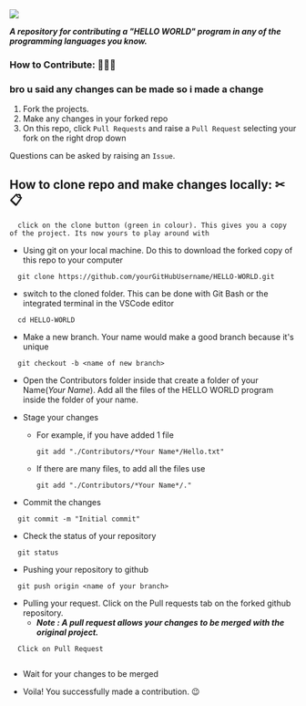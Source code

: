 <img src="./resources/Hello World!.gif">

***A repository for contributing a "HELLO WORLD" program in any of the programming languages you know.***

### How to Contribute: 👨🏻‍💻
### bro u said any changes can be made so i made a change

1. Fork the projects.
2. Make any changes in your forked repo
3. On this repo, click `Pull Requests` and raise a `Pull Request` selecting your fork on the right drop down

Questions can be asked by raising an `Issue`.

## How to clone repo and make changes locally: ✂📋

```
  click on the clone button (green in colour). This gives you a copy of the project. Its now yours to play around with
```

- Using git on your local machine. Do this to download the forked copy of this repo to your computer

```
  git clone https://github.com/yourGitHubUsername/HELLO-WORLD.git
```

- switch to the cloned folder. This can be done with Git Bash or the integrated terminal in the VSCode editor

```
  cd HELLO-WORLD
```

- Make a new branch. Your name would make a good branch because it's unique

```
  git checkout -b <name of new branch>
```

- Open the Contributors folder inside that create a folder of your Name(*Your Name*). Add all the files of the HELLO WORLD program inside the folder of your name.

- Stage your changes
  - For example, if you have added 1 file
    ``` 
    git add "./Contributors/*Your Name*/Hello.txt" 
    ```
  - If there are many files, to add all the files use 
    ``` 
    git add "./Contributors/*Your Name*/."
    ```

- Commit the changes

```
  git commit -m "Initial commit"
```

- Check the status of your repository

```
  git status
```

- Pushing your repository to github

```
  git push origin <name of your branch>
```

- Pulling your request. Click on the Pull requests tab on the forked github repository.
  - ***Note : A pull request allows your changes to be merged with the original project.***

```
  Click on Pull Request
  
```

- Wait for your changes to be merged

- Voila! You successfully made a contribution. 😉
